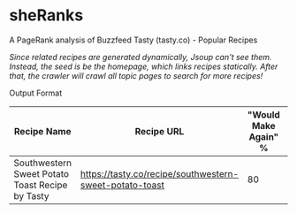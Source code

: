 # sheRanks
A PageRank analysis of Buzzfeed Tasty (tasty.co) - Popular Recipes	


_Since related recipes are generated dynamically, Jsoup can't see them. Instead, the seed is be the homepage, which links recipes statically. After that, the crawler will crawl all topic pages to search for more recipes!_

Output Format

Recipe Name | Recipe URL | "Would Make Again" % | Inlinks
------ | ------------ | ---------------------- | ------
Southwestern Sweet Potato Toast Recipe by Tasty | https://tasty.co/recipe/southwestern-sweet-potato-toast | 80 | https://tasty.co/topic/game-day